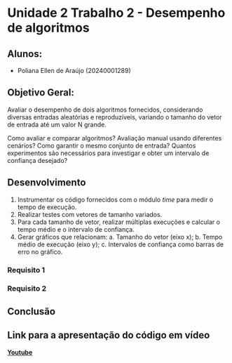 # Unidade 2 Trabalho 2 - Desempenho de algoritmos

## Alunos:  
- Poliana Ellen de Araújo (20240001289)

## Objetivo Geral:  
Avaliar o desempenho de dois algoritmos fornecidos, considerando diversas entradas aleatórias e reproduzíveis, variando o tamanho do vetor de entrada até um valor N grande.

Como avaliar e comparar algoritmos?
Avaliação manual usando diferentes cenários? Como garantir o mesmo conjunto de entrada?
Quantos experimentos são necessários para investigar e obter um intervalo de confiança desejado?

## Desenvolvimento

1. Instrumentar os código fornecidos com o módulo _time_ para medir o tempo de execução.
2. Realizar testes com vetores de tamanho variados.
3. Para cada tamanho de vetor, realizar múltiplas execuções e calcular o tempo médio e o intervalo de confiança.
4. Gerar gráficos que relacionam:
  a. Tamanho do vetor (eixo x);
  b. Tempo médio de execução (eixo y);
  c. Intervalos de confiança como barras de erro no gráfico.

### Requisito 1



### Requisito 2


<!-- ![K-core e K-shell](https://github.com/polianaraujo/aed2/blob/1aa5a6e4dbb3220154839101ad8d0b29739e26b1/U2T1/Images/requisito2.png) -->


## Conclusão


## Link para a apresentação do código em vídeo

[**Youtube**]()
